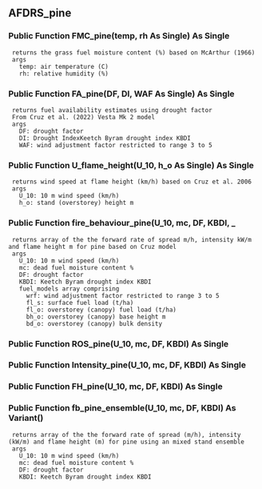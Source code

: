 ## AFDRS_pine

### Public Function FMC_pine(temp, rh As Single) As Single
     returns the grass fuel moisture content (%) based on McArthur (1966)
     args
       temp: air temperature (C)
       rh: relative humidity (%)

### Public Function FA_pine(DF, DI, WAF As Single) As Single
     returns fuel availability estimates using drought factor
     From Cruz et al. (2022) Vesta Mk 2 model
     args
       DF: drought factor
       DI: Drought IndexKeetch Byram drought index KBDI
       WAF: wind adjustment factor restricted to range 3 to 5

### Public Function U_flame_height(U_10, h_o As Single) As Single
     returns wind speed at flame height (km/h) based on Cruz et al. 2006
     args
       U_10: 10 m wind speed (km/h)
       h_o: stand (overstorey) height m

### Public Function fire_behaviour_pine(U_10, mc, DF, KBDI, _
     returns array of the the forward rate of spread m/h, intensity kW/m and flame height m for pine based on Cruz model
     args
       U_10: 10 m wind speed (km/h)
       mc: dead fuel moisture content %
       DF: drought factor
       KBDI: Keetch Byram drought index KBDI
       fuel_models array comprising
         wrf: wind adjustment factor restricted to range 3 to 5
         fl_s: surface fuel load (t/ha)
         fl_o: overstorey (canopy) fuel load (t/ha)
         bh_o: overstorey (canopy) base height m
         bd_o: overstorey (canopy) bulk density

### Public Function ROS_pine(U_10, mc, DF, KBDI) As Single

### Public Function Intensity_pine(U_10, mc, DF, KBDI) As Single

### Public Function FH_pine(U_10, mc, DF, KBDI) As Single

### Public Function fb_pine_ensemble(U_10, mc, DF, KBDI) As Variant()
     returns array of the the forward rate of spread (m/h), intensity (kW/m) and flame height (m) for pine using an mixed stand ensemble
     args
       U_10: 10 m wind speed (km/h)
       mc: dead fuel moisture content %
       DF: drought factor
       KBDI: Keetch Byram drought index KBDI

